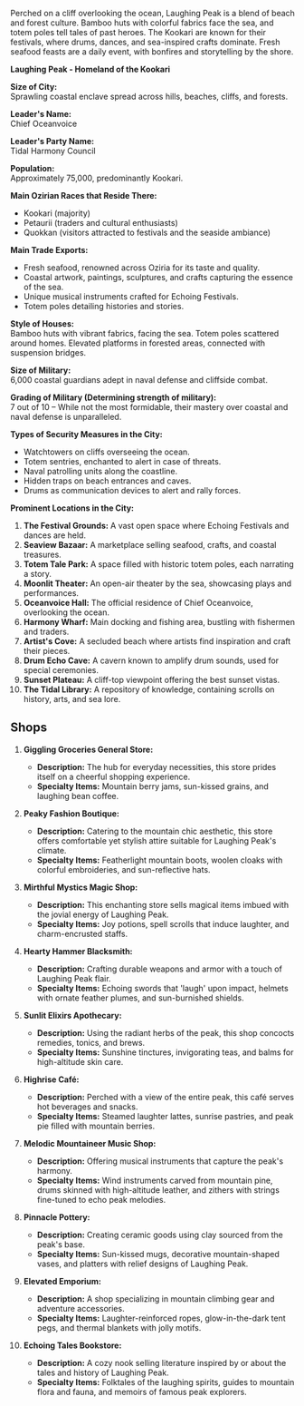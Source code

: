 Perched on a cliff overlooking the ocean, Laughing Peak is a blend of beach and forest culture. Bamboo huts with colorful fabrics face the sea, and totem poles tell tales of past heroes. The Kookari are known for their festivals, where drums, dances, and sea-inspired crafts dominate. Fresh seafood feasts are a daily event, with bonfires and storytelling by the shore.

**Laughing Peak - Homeland of the Kookari**

**Size of City:**  
Sprawling coastal enclave spread across hills, beaches, cliffs, and forests.

**Leader's Name:**  
Chief Oceanvoice

**Leader's Party Name:**  
Tidal Harmony Council

**Population:**  
Approximately 75,000, predominantly Kookari.

**Main Ozirian Races that Reside There:**  
- Kookari (majority)
- Petaurii (traders and cultural enthusiasts)
- Quokkan (visitors attracted to festivals and the seaside ambiance)

**Main Trade Exports:**  
- Fresh seafood, renowned across Oziria for its taste and quality.
- Coastal artwork, paintings, sculptures, and crafts capturing the essence of the sea.
- Unique musical instruments crafted for Echoing Festivals.
- Totem poles detailing histories and stories.

**Style of Houses:**  
Bamboo huts with vibrant fabrics, facing the sea. Totem poles scattered around homes. Elevated platforms in forested areas, connected with suspension bridges.

**Size of Military:**  
6,000 coastal guardians adept in naval defense and cliffside combat.

**Grading of Military (Determining strength of military):**  
7 out of 10 – While not the most formidable, their mastery over coastal and naval defense is unparalleled.

**Types of Security Measures in the City:**  
- Watchtowers on cliffs overseeing the ocean.
- Totem sentries, enchanted to alert in case of threats.
- Naval patrolling units along the coastline.
- Hidden traps on beach entrances and caves.
- Drums as communication devices to alert and rally forces.

**Prominent Locations in the City:**  
1. **The Festival Grounds:** A vast open space where Echoing Festivals and dances are held.
2. **Seaview Bazaar:** A marketplace selling seafood, crafts, and coastal treasures.
3. **Totem Tale Park:** A space filled with historic totem poles, each narrating a story.
4. **Moonlit Theater:** An open-air theater by the sea, showcasing plays and performances.
5. **Oceanvoice Hall:** The official residence of Chief Oceanvoice, overlooking the ocean.
6. **Harmony Wharf:** Main docking and fishing area, bustling with fishermen and traders.
7. **Artist's Cove:** A secluded beach where artists find inspiration and craft their pieces.
8. **Drum Echo Cave:** A cavern known to amplify drum sounds, used for special ceremonies.
9. **Sunset Plateau:** A cliff-top viewpoint offering the best sunset vistas.
10. **The Tidal Library:** A repository of knowledge, containing scrolls on history, arts, and sea lore.

## Shops

1. **Giggling Groceries General Store:**
    
    - **Description:** The hub for everyday necessities, this store prides itself on a cheerful shopping experience.
    - **Specialty Items:** Mountain berry jams, sun-kissed grains, and laughing bean coffee.
      
2. **Peaky Fashion Boutique:**
    
    - **Description:** Catering to the mountain chic aesthetic, this store offers comfortable yet stylish attire suitable for Laughing Peak's climate.
    - **Specialty Items:** Featherlight mountain boots, woolen cloaks with colorful embroideries, and sun-reflective hats.
      
3. **Mirthful Mystics Magic Shop:**
    
    - **Description:** This enchanting store sells magical items imbued with the jovial energy of Laughing Peak.
    - **Specialty Items:** Joy potions, spell scrolls that induce laughter, and charm-encrusted staffs.
      
4. **Hearty Hammer Blacksmith:**
    
    - **Description:** Crafting durable weapons and armor with a touch of Laughing Peak flair.
    - **Specialty Items:** Echoing swords that 'laugh' upon impact, helmets with ornate feather plumes, and sun-burnished shields.
      
5. **Sunlit Elixirs Apothecary:**
    
    - **Description:** Using the radiant herbs of the peak, this shop concocts remedies, tonics, and brews.
    - **Specialty Items:** Sunshine tinctures, invigorating teas, and balms for high-altitude skin care.
      
6. **Highrise Café:**
    
    - **Description:** Perched with a view of the entire peak, this café serves hot beverages and snacks.
    - **Specialty Items:** Steamed laughter lattes, sunrise pastries, and peak pie filled with mountain berries.
      
7. **Melodic Mountaineer Music Shop:**
    
    - **Description:** Offering musical instruments that capture the peak's harmony.
    - **Specialty Items:** Wind instruments carved from mountain pine, drums skinned with high-altitude leather, and zithers with strings fine-tuned to echo peak melodies.
      
8. **Pinnacle Pottery:**
    
    - **Description:** Creating ceramic goods using clay sourced from the peak's base.
    - **Specialty Items:** Sun-kissed mugs, decorative mountain-shaped vases, and platters with relief designs of Laughing Peak.
      
9. **Elevated Emporium:**
    
    - **Description:** A shop specializing in mountain climbing gear and adventure accessories.
    - **Specialty Items:** Laughter-reinforced ropes, glow-in-the-dark tent pegs, and thermal blankets with jolly motifs.
      
10. **Echoing Tales Bookstore:**
    
    - **Description:** A cozy nook selling literature inspired by or about the tales and history of Laughing Peak.
    - **Specialty Items:** Folktales of the laughing spirits, guides to mountain flora and fauna, and memoirs of famous peak explorers.
      

